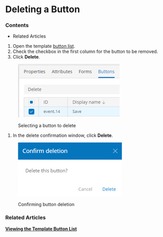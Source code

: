 # Deleting a Button

### Contents

* Related Articles

1. Open the template [button list](broken-reference).
2. Check the checkbox in the first column for the button to be removed.
3. Click **Delete**.

<figure><img src="../.gitbook/assets/button_delete_button (1)" alt="Selecting a button to delete"><figcaption><p>Selecting a button to delete</p></figcaption></figure>

1. In the delete confirmation window, click **Delete**.

<figure><img src="../.gitbook/assets/button_delete_confirmation (1)" alt="Confirming button deletion"><figcaption><p>Confirming button deletion</p></figcaption></figure>

### Related Articles <a href="#related-articles" id="related-articles"></a>

[**Viewing the Template Button List**](viewing-the-template-button-list.md)
